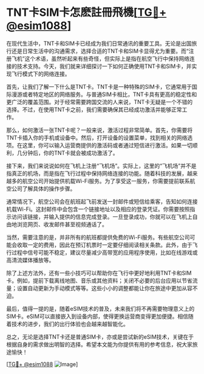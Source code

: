 # TNT卡SIM卡怎麽註冊飛機[[TG💪+ @esim1088](https://t.me/s/esim1088)]

在现代生活中，TNT卡和SIM卡已经成为我们日常通讯的重要工具。无论是出国旅行还是日常生活中的沟通需求，选择合适的TNT卡和SIM卡显得尤为重要。而“注册飞机”这个术语，虽然听起来有些奇怪，但实际上是指在航空飞行中保持网络连接的技术支持。今天，我们就来详细探讨一下如何正确使用TNT卡和SIM卡，并实现飞行模式下的网络连接。

首先，让我们了解一下什么是TNT卡。TNT卡是一种特殊的SIM卡，它通常用于国际漫游或者特定地区的网络服务。与普通SIM卡相比，TNT卡具有更高的稳定性和更广泛的覆盖范围。对于经常需要跨国交流的人来说，TNT卡无疑是一个不错的选择。不过，在使用TNT卡之前，我们需要确保其已经成功激活并能够正常工作。

那么，如何激活一张TNT卡呢？一般来说，激活过程非常简单。首先，你需要将TNT卡插入你的手机或设备中。然后，打开设备的设置菜单，找到相关的网络选项。在这里，你可以输入运营商提供的激活码或者通过短信进行激活。如果一切顺利，几分钟后，你的TNT卡就会被成功激活了。

接下来，我们来说说如何在飞机上注册“飞机场”。实际上，这里的“飞机场”并不是指真正的机场，而是指在飞行过程中保持网络连接的功能。随着科技的发展，越来越多的航空公司开始提供机载Wi-Fi服务。为了享受这一服务，你需要提前联系航空公司了解具体的操作步骤。

通常情况下，航空公司会在航班起飞前发送一封邮件或短信给乘客，告知如何连接机载Wi-Fi。这封邮件中会包含一个链接地址以及相应的登录凭证。你需要按照指示访问该链接，并输入提供的信息完成登录。一旦登录成功，你就可以在飞机上自由地浏览网页、收发邮件甚至视频通话了。

当然，需要注意的是，并非所有的航班都提供免费的Wi-Fi服务。有些航空公司可能会收取一定的费用，因此在预订机票时一定要仔细阅读相关条款。此外，由于飞行过程中信号可能不稳定，建议尽量减少高带宽的应用程序使用，比如在线游戏或高清流媒体播放等。

除了上述方法外，还有一些小技巧可以帮助你在飞行中更好地利用TNT卡和SIM卡。例如，提前下载离线地图、音乐或其他资料；关闭不必要的后台应用以节省流量；设置自动更新为手动模式等等。这些小小的调整都能让你在旅途中更加从容不迫。

最后，值得一提的是，随着eSIM技术的普及，未来我们将不再需要物理意义上的SIM卡。eSIM可以直接嵌入到设备内部，使得更换运营商变得更加便捷。相信随着技术的进步，我们的出行体验也会越来越智能化。

总之，无论是选择TNT卡还是普通SIM卡，亦或是尝试新的eSIM技术，关键在于根据自身的需求做出明智的选择。希望本文能为你提供有用的参考信息，祝大家旅途愉快！

[[TG💪+ @esim1088](https://t.me/s/esim1088) ![Image](https://i.postimg.cc/4NQfJmqS/Snipaste-2025-05-13-00-14-12.png)]